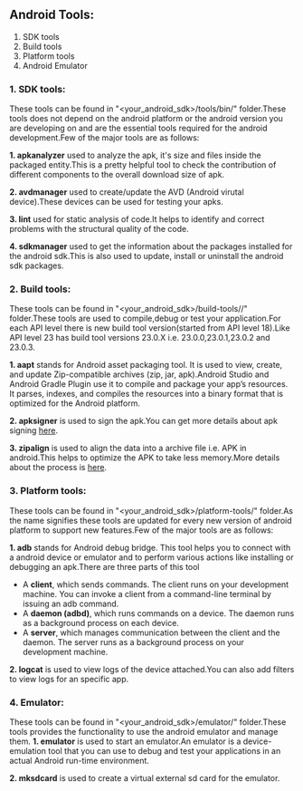 ## Android Tools:

1. SDK tools
2. Build tools
3. Platform tools
4. Android Emulator


### 1. SDK tools: 
These tools can be found in "<your_android_sdk>/tools/bin/" folder.These tools does not depend on the android platform or the android version you are developing on and are the essential tools required for the android development.Few of the major tools are as follows:

**1. apkanalyzer** used to analyze the apk, it's size and files inside the packaged entity.This is a pretty helpful tool to check the contribution of different components to the overall download size of apk.

**2. avdmanager** used to create/update the AVD (Android virutal device).These devices can be used for testing your apks.

**3. lint** used for static analysis of code.It helps to identify and correct problems with the structural quality of the code.

**4. sdkmanager** used to get the information about the packages installed for the android sdk.This is also used to update, install or uninstall the android sdk packages.


### 2. Build tools: 
These tools can be found in "<your_android_sdk>/build-tools/<version>/" folder.These tools are used to compile,debug or test your application.For each API level there is new build tool version(started from API level 18).Like API level 23 has build tool versions 23.0.X i.e. 23.0.0,23.0.1,23.0.2 and 23.0.3.
  
 **1. aapt** stands for Android asset packaging tool. It is used to view, create, and update Zip-compatible archives (zip, jar, apk).Android Studio and Android Gradle Plugin use it to compile and package your app’s resources. It parses, indexes, and compiles the resources into a binary format that is optimized for the Android platform.
 
 **2. apksigner** is used to sign the apk.You can get more details about apk signing [here](www.google.com).
 
 **3. zipalign** is used to align the data into a archive file i.e. APK in android.This helps to optimize the APK to take less memory.More details about the process is [here](www.google.com).
              
### 3. Platform tools: 
These tools can be found in "<your_android_sdk>/platform-tools/" folder.As the name signifies these tools are updated for every new version of android platform to support new features.Few of the major tools are as follows:

**1. adb** stands for Android debug bridge. This tool helps you to connect with a android device or emulator and to perform various actions like installing or debugging an apk.There are three parts of this tool
- A **client**, which sends commands. The client runs on your development machine. You can invoke a client from a command-line terminal by issuing an adb command.
- A **daemon (adbd)**, which runs commands on a device. The daemon runs as a background process on each device.
- A **server**, which manages communication between the client and the daemon. The server runs as a background process on your development machine.

**2. logcat** is used to view logs of the device attached.You can also add filters to view logs for an specific app.


### 4. Emulator:
These tools can be found in "<your_android_sdk>/emulator/" folder.These tools provides the functionality to use the android emulator and manage them.
**1. emulator** is used to start an emulator.An emulator is a device-emulation tool that you can use to debug and test your applications in an actual Android run-time environment.

**2. mksdcard** is used to create a virtual external sd card for the emulator.





